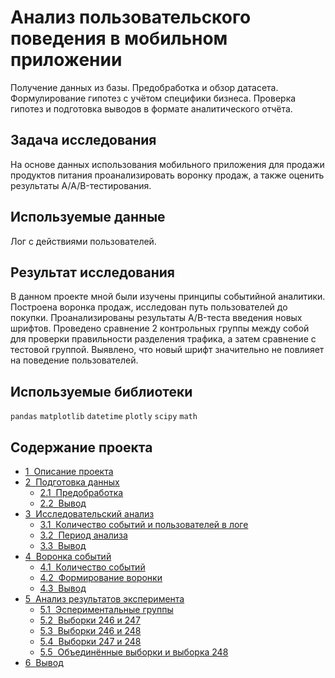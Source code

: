 # Анализ пользовательского поведения в мобильном приложении
Получение данных из базы. Предобработка и обзор датасета. Формулирование гипотез с учётом специфики бизнеса. Проверка гипотез и подготовка выводов в формате аналитического отчёта.
## Задача исследования 
На основе данных использования мобильного приложения для продажи продуктов питания проанализировать воронку продаж, а также оценить результаты A/A/B-тестирования.
## Используемые данные
Лог с действиями пользователей.
## Результат исследования
В данном проекте мной были изучены принципы событийной аналитики. Построена
воронка продаж, исследован путь пользователей до покупки. Проанализированы
результаты A/B-теста введения новых шрифтов. Проведено сравнение 2 контрольных группы между собой для проверки правильности разделения трафика, а затем сравнение с тестовой группой. Выявлено, что новый шрифт значительно не повлияет на поведение пользователей.
## Используемые библиотеки
`pandas` `matplotlib` `datetime` `plotly` `scipy` `math`
## Содержание проекта
<div class="toc"><ul class="toc-item"><li><span><a href="#Описание-проекта" data-toc-modified-id="Описание-проекта-1"><span class="toc-item-num">1&nbsp;&nbsp;</span>Описание проекта</a></span></li><li><span><a href="#Подготовка-данных" data-toc-modified-id="Подготовка-данных-2"><span class="toc-item-num">2&nbsp;&nbsp;</span>Подготовка данных</a></span><ul class="toc-item"><li><span><a href="#Предобработка" data-toc-modified-id="Предобработка-2.1"><span class="toc-item-num">2.1&nbsp;&nbsp;</span>Предобработка</a></span></li><li><span><a href="#Вывод" data-toc-modified-id="Вывод-2.2"><span class="toc-item-num">2.2&nbsp;&nbsp;</span>Вывод</a></span></li></ul></li><li><span><a href="#Исследовательский-анализ" data-toc-modified-id="Исследовательский-анализ-3"><span class="toc-item-num">3&nbsp;&nbsp;</span>Исследовательский анализ</a></span><ul class="toc-item"><li><span><a href="#Количество-событий-и-пользователей-в-логе" data-toc-modified-id="Количество-событий-и-пользователей-в-логе-3.1"><span class="toc-item-num">3.1&nbsp;&nbsp;</span>Количество событий и пользователей в логе</a></span></li><li><span><a href="#Период-анализа" data-toc-modified-id="Период-анализа-3.2"><span class="toc-item-num">3.2&nbsp;&nbsp;</span>Период анализа</a></span></li><li><span><a href="#Вывод" data-toc-modified-id="Вывод-3.3"><span class="toc-item-num">3.3&nbsp;&nbsp;</span>Вывод</a></span></li></ul></li><li><span><a href="#Воронка-событий" data-toc-modified-id="Воронка-событий-4"><span class="toc-item-num">4&nbsp;&nbsp;</span>Воронка событий</a></span><ul class="toc-item"><li><span><a href="#Количество-событий" data-toc-modified-id="Количество-событий-4.1"><span class="toc-item-num">4.1&nbsp;&nbsp;</span>Количество событий</a></span></li><li><span><a href="#Формирование-воронки" data-toc-modified-id="Формирование-воронки-4.2"><span class="toc-item-num">4.2&nbsp;&nbsp;</span>Формирование воронки</a></span></li><li><span><a href="#Вывод" data-toc-modified-id="Вывод-4.3"><span class="toc-item-num">4.3&nbsp;&nbsp;</span>Вывод</a></span></li></ul></li><li><span><a href="#Анализ-результатов-эксперимента" data-toc-modified-id="Анализ-результатов-эксперимента-5"><span class="toc-item-num">5&nbsp;&nbsp;</span>Анализ результатов эксперимента</a></span><ul class="toc-item"><li><span><a href="#Эспериментальные-группы" data-toc-modified-id="Эспериментальные-группы-5.1"><span class="toc-item-num">5.1&nbsp;&nbsp;</span>Эспериментальные группы</a></span></li><li><span><a href="#Выборки-246-и-247" data-toc-modified-id="Выборки-246-и-247-5.2"><span class="toc-item-num">5.2&nbsp;&nbsp;</span>Выборки 246 и 247</a></span></li><li><span><a href="#Выборки-246-и-248" data-toc-modified-id="Выборки-246-и-248-5.3"><span class="toc-item-num">5.3&nbsp;&nbsp;</span>Выборки 246 и 248</a></span></li><li><span><a href="#Выборки-247-и-248" data-toc-modified-id="Выборки-247-и-248-5.4"><span class="toc-item-num">5.4&nbsp;&nbsp;</span>Выборки 247 и 248</a></span></li><li><span><a href="#Объединённые-выборки-и--выборка-248" data-toc-modified-id="Объединённые-выборки-и--выборка-248-5.5"><span class="toc-item-num">5.5&nbsp;&nbsp;</span>Объединённые выборки и  выборка 248</a></span></li></ul></li><li><span><a href="#Вывод" data-toc-modified-id="Вывод-6"><span class="toc-item-num">6&nbsp;&nbsp;</span>Вывод</a></span></li></ul></div>